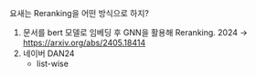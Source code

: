 요새는 Reranking을 어떤 방식으로 하지?
1. 문서를 bert 모델로 임베딩 후 GNN을 활용해 Reranking. 2024 -> https://arxiv.org/abs/2405.18414
2. 네이버 DAN24
	- list-wise